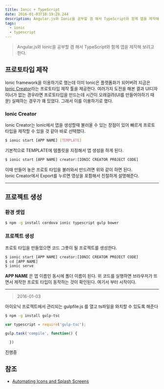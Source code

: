 ```yaml
---
title: Ionic + TypeScript
date: 2016-01-03T18:19:28.244
description: Angular.js와 Ionic을 공부할 겸 해서 TypeScript와 함께 앱을 제작해 보려고 한다.
tags:
  - ionic
  - typescript
---
```


> Angular.js와 Ionic을 공부할 겸 해서 TypeScript와 함께 앱을 제작해 보려고 한다.

## 프로토타입 제작

Ionic framework을 이용하기로 했는데 이미 Ionic은 플랫폼화가 되어버려 지금은 [Ionic Creator](http://creator.ionic.io)라는 프로토타입 제작 툴을 제공한다. 여러가지 도전을 해본 결과 UI디자이너가 없는 경우라면 프로토타입을 만드는데 시간이 오래걸려(UI를 만들어야하기 때문) 실패하는 경우가 꽤 있었다. 그래서 이를 이용하기로 했다.

### Ionic Creator

Ionic Creator는 Ionic에서 앱을 생성할때 불러올 수 있는 장점이 있어 빠르게 프로토타입을 제작할 수 있을 것 같아 바로 선택했다.

``` bash
$ ionic start [APP NAME] [TEMPLATE]
```
기본적으로 TEMPLATE에 템플릿을 지정해서 앱 생성을 하게 된다.


``` bash
$ ionic start [APP NAME] creator:[IONIC CREATOR PROJECT CODE]
```
이때 만들어 놓은 프로토 타입을 불러와서 만드려면 위와 같이 하면 된다.  
Ionic Creator에서 Export를 누르면 영상을 포함해서 친절하게 설명해준다.

---

## 프로젝트 생성

### 환경 셋업

``` bash
$ npm -g install cordova ionic typescript gulp bower
```

### 프로젝트 생성

프로토 타입을 만들었으면 코드 그릇이 될 프로젝트를 생성한다.

``` bash
$ ionic start [APP NAME] creator:[IONIC CREATOR PROJECT CODE]
$ cd [APP NAME]
$ ionic serve
```
**APP NAME** 은 앱 이름인 동시에 폴더 이름이 된다. 위 코드를 실행하면 브라우저가 뜨면서 제작한 프로토 타입이 동작하는 것이 확인된다. 여기서 부터 시작이다.

---

> 2016-01-03

아이오닉 프로젝트에서 관리되는 gulpfile.js 를 열고 ts파일을 와치할 수 있도록 해준다

``` bash
$ npm -g install gulp-tsc
```

``` javascript
var typescript = require('gulp-tsc');

gulp.task('compile', function() {

  })
```

진행중

## 참조

* [Automating Icons and Splash Screens](http://blog.ionic.io/automating-icons-and-splash-screens/)
